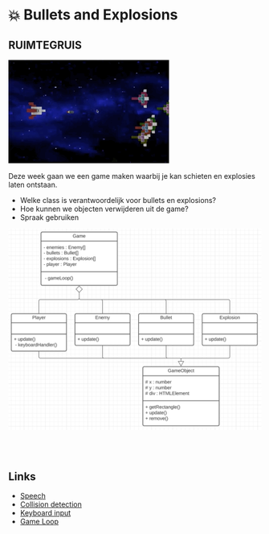 # 💥 Bullets and Explosions

## RUIMTEGRUIS

![gruisgif](./ruimtegruis.gif)

Deze week gaan we een game maken waarbij je kan schieten en explosies laten ontstaan.

- Welke class is verantwoordelijk voor bullets en explosions?
- Hoe kunnen we objecten verwijderen uit de game?
- Spraak gebruiken

![gruis](./classdiagram-gruis.png)

<br>
<br>

## Links

- [Speech](https://github.com/HR-CMGT/PRG08-2020-2021/blob/main/snippets/speech.md)
- [Collision detection](https://github.com/HR-CMGT/Typescript/blob/master/snippets/collision.md)
- [Keyboard input](https://github.com/HR-CMGT/Typescript/blob/master/snippets/movement.md)
- [Game Loop](https://github.com/HR-CMGT/Typescript/blob/master/snippets/game.md)
